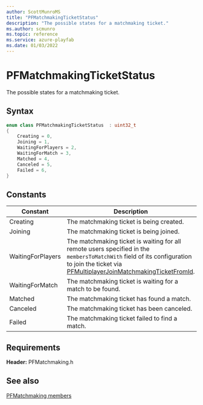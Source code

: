 ```yaml
---
author: ScottMunroMS
title: "PFMatchmakingTicketStatus"
description: "The possible states for a matchmaking ticket."
ms.author: scmunro
ms.topic: reference
ms.service: azure-playfab
ms.date: 01/03/2022
---
```


# PFMatchmakingTicketStatus  

The possible states for a matchmaking ticket.    

## Syntax  
  
```cpp
enum class PFMatchmakingTicketStatus  : uint32_t  
{  
    Creating = 0,  
    Joining = 1,  
    WaitingForPlayers = 2,  
    WaitingForMatch = 3,  
    Matched = 4,  
    Canceled = 5,  
    Failed = 6,  
}  
```  
  
## Constants  
  
| Constant | Description |
| --- | --- |
| Creating | The matchmaking ticket is being created. |  
| Joining | The matchmaking ticket is being joined. |  
| WaitingForPlayers | The matchmaking ticket is waiting for all remote users specified in the ```membersToMatchWith``` field of its configuration to join the ticket via [PFMultiplayerJoinMatchmakingTicketFromId](../functions/pfmultiplayerjoinmatchmakingticketfromid.md). |  
| WaitingForMatch | The matchmaking ticket is waiting for a match to be found. |  
| Matched | The matchmaking ticket has found a match. |  
| Canceled | The matchmaking ticket has been canceled. |  
| Failed | The matchmaking ticket failed to find a match. |  
  
  
## Requirements  
  
**Header:** PFMatchmaking.h
  
## See also  
[PFMatchmaking members](../pfmatchmaking_members.md)  

  
  
